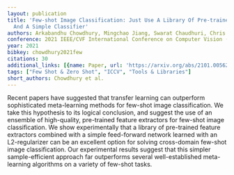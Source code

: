 ```yaml
---
layout: publication
title: 'Few-shot Image Classification: Just Use A Library Of Pre-trained Feature Extractors
  And A Simple Classifier'
authors: Arkabandhu Chowdhury, Mingchao Jiang, Swarat Chaudhuri, Chris Jermaine
conference: 2021 IEEE/CVF International Conference on Computer Vision (ICCV)
year: 2021
bibkey: chowdhury2021few
citations: 30
additional_links: [{name: Paper, url: 'https://arxiv.org/abs/2101.00562'}]
tags: ["Few Shot & Zero Shot", "ICCV", "Tools & Libraries"]
short_authors: Chowdhury et al.
---
```

Recent papers have suggested that transfer learning can outperform
sophisticated meta-learning methods for few-shot image classification. We take
this hypothesis to its logical conclusion, and suggest the use of an ensemble
of high-quality, pre-trained feature extractors for few-shot image
classification. We show experimentally that a library of pre-trained feature
extractors combined with a simple feed-forward network learned with an
L2-regularizer can be an excellent option for solving cross-domain few-shot
image classification. Our experimental results suggest that this simpler
sample-efficient approach far outperforms several well-established
meta-learning algorithms on a variety of few-shot tasks.